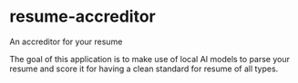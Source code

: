 # resume-accreditor
 An accreditor for your resume

The goal of this application is to make use of local AI models to parse your resume and score it for having a clean standard for resume of all types.